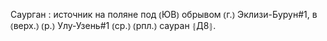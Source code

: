 ---
---

Саурган
: источник на поляне под ⦅ЮВ⦆ обрывом ⦅г.⦆ Эклизи-Бурун#1, в ⦅верх.⦆ ⦅р.⦆ Улу-Узень#1 ⦅ср.⦆ ⦅рпл.⦆ сауран ⦃Д8⦄.
